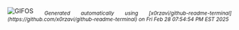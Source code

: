 <div align="justify">
<picture>
    <source media="(prefers-color-scheme: dark)" srcset="https://i.ibb.co/RGzpSxVp/output-gif.gif">
    <source media="(prefers-color-scheme: light)" srcset="https://i.ibb.co/RGzpSxVp/output-gif.gif">
    <img alt="GIFOS" src="https://i.ibb.co/RGzpSxVp/output-gif.gif">
</picture>
<sub><i>Generated automatically using [x0rzavi/github-readme-terminal](https://github.com/x0rzavi/github-readme-terminal) on Fri Feb 28 07:54:54 PM EST 2025</i></sub>
</div>

<!--  -->